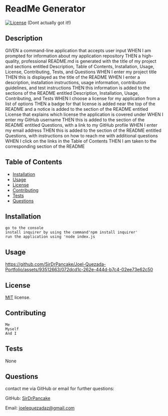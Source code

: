 # ReadMe Generator
      
[![License](https://img.shields.io/badge/License-MIT-blue.svg)](https://opensource.org/licenses/MIT) (Dont actually got it!)

## Description
GIVEN a command-line application that accepts user input
WHEN I am prompted for information about my application repository
THEN a high-quality, professional README.md is generated with the title of my project and sections entitled Description, Table of Contents, Installation, Usage, License, Contributing, Tests, and Questions
WHEN I enter my project title
THEN this is displayed as the title of the README
WHEN I enter a description, installation instructions, usage information, contribution guidelines, and test instructions
THEN this information is added to the sections of the README entitled Description, Installation, Usage, Contributing, and Tests
WHEN I choose a license for my application from a list of options
THEN a badge for that license is added near the top of the README and a notice is added to the section of the README entitled License that explains which license the application is covered under
WHEN I enter my GitHub username
THEN this is added to the section of the README entitled Questions, with a link to my GitHub profile
WHEN I enter my email address
THEN this is added to the section of the README entitled Questions, with instructions on how to reach me with additional questions
WHEN I click on the links in the Table of Contents
THEN I am taken to the corresponding section of the README

## Table of Contents
- [Installation](#installation)
- [Usage](#usage)
- [License](#license)
- [Contributing](#contributing)
- [Tests](#tests)
- [Questions](#questions)

## Installation
```
go to the console
install inquirer by using the command'npm install inquirer'
run the application using 'node index.js
```
## Usage
https://github.com/SirDrPancake/Joel-Quezada-Portfolio/assets/93512663/072dcd1c-262e-444d-b7c4-02ee73e62c50

## License
 [MIT](https://opensource.org/licenses/MIT) license.

## Contributing
```
Me
Myself
And I
```

## Tests
None

## Questions
contact me via GitHub or email for further questions:

GitHub: [SirDrPancake](https://github.com/)

Email: joelequezadaz@gmail.com
